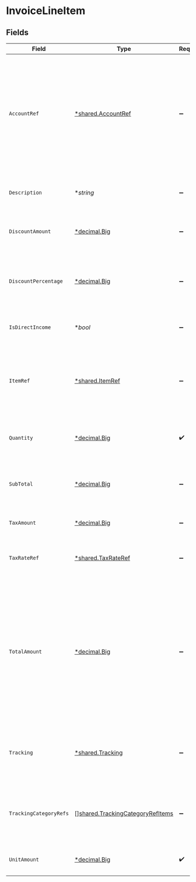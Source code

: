 # InvoiceLineItem


## Fields

| Field                                                                                                                                                                                      | Type                                                                                                                                                                                       | Required                                                                                                                                                                                   | Description                                                                                                                                                                                |
| ------------------------------------------------------------------------------------------------------------------------------------------------------------------------------------------ | ------------------------------------------------------------------------------------------------------------------------------------------------------------------------------------------ | ------------------------------------------------------------------------------------------------------------------------------------------------------------------------------------------ | ------------------------------------------------------------------------------------------------------------------------------------------------------------------------------------------ |
| `AccountRef`                                                                                                                                                                               | [*shared.AccountRef](../../../pkg/models/shared/accountref.md)                                                                                                                             | :heavy_minus_sign:                                                                                                                                                                         | Data types that reference an account, for example bill and invoice line items, use an accountRef that includes the ID and name of the linked account.                                      |
| `Description`                                                                                                                                                                              | **string*                                                                                                                                                                                  | :heavy_minus_sign:                                                                                                                                                                         | Friendly name of the goods or services provided.                                                                                                                                           |
| `DiscountAmount`                                                                                                                                                                           | [*decimal.Big](https://pkg.go.dev/github.com/ericlagergren/decimal#Big)                                                                                                                    | :heavy_minus_sign:                                                                                                                                                                         | Numerical value of any discounts applied.                                                                                                                                                  |
| `DiscountPercentage`                                                                                                                                                                       | [*decimal.Big](https://pkg.go.dev/github.com/ericlagergren/decimal#Big)                                                                                                                    | :heavy_minus_sign:                                                                                                                                                                         | Percentage rate (from 0 to 100) of any discounts applied to the unit amount.                                                                                                               |
| `IsDirectIncome`                                                                                                                                                                           | **bool*                                                                                                                                                                                    | :heavy_minus_sign:                                                                                                                                                                         | The invoice is a direct income if `True`.                                                                                                                                                  |
| `ItemRef`                                                                                                                                                                                  | [*shared.ItemRef](../../../pkg/models/shared/itemref.md)                                                                                                                                   | :heavy_minus_sign:                                                                                                                                                                         | Reference to the product, service type, or inventory item to which the direct cost is linked.                                                                                              |
| `Quantity`                                                                                                                                                                                 | [*decimal.Big](https://pkg.go.dev/github.com/ericlagergren/decimal#Big)                                                                                                                    | :heavy_check_mark:                                                                                                                                                                         | Number of units of goods or services provided.                                                                                                                                             |
| `SubTotal`                                                                                                                                                                                 | [*decimal.Big](https://pkg.go.dev/github.com/ericlagergren/decimal#Big)                                                                                                                    | :heavy_minus_sign:                                                                                                                                                                         | Amount of the line, inclusive of discounts but exclusive of tax.                                                                                                                           |
| `TaxAmount`                                                                                                                                                                                | [*decimal.Big](https://pkg.go.dev/github.com/ericlagergren/decimal#Big)                                                                                                                    | :heavy_minus_sign:                                                                                                                                                                         | Amount of tax for the line.                                                                                                                                                                |
| `TaxRateRef`                                                                                                                                                                               | [*shared.TaxRateRef](../../../pkg/models/shared/taxrateref.md)                                                                                                                             | :heavy_minus_sign:                                                                                                                                                                         | Reference to the tax rate to which the line item is linked.                                                                                                                                |
| `TotalAmount`                                                                                                                                                                              | [*decimal.Big](https://pkg.go.dev/github.com/ericlagergren/decimal#Big)                                                                                                                    | :heavy_minus_sign:                                                                                                                                                                         | Total amount of the line, including tax. When pushing invoices to Xero, the total amount is exclusive of tax to allow automatic calculations if a tax rate or tax amount is not specified. |
| `Tracking`                                                                                                                                                                                 | [*shared.Tracking](../../../pkg/models/shared/tracking.md)                                                                                                                                 | :heavy_minus_sign:                                                                                                                                                                         | Categories, and a project and customer, against which the item is tracked.                                                                                                                 |
| `TrackingCategoryRefs`                                                                                                                                                                     | [][shared.TrackingCategoryRefItems](../../../pkg/models/shared/trackingcategoryrefitems.md)                                                                                                | :heavy_minus_sign:                                                                                                                                                                         | Reference to the tracking categories to which the line item is linked.                                                                                                                     |
| `UnitAmount`                                                                                                                                                                               | [*decimal.Big](https://pkg.go.dev/github.com/ericlagergren/decimal#Big)                                                                                                                    | :heavy_check_mark:                                                                                                                                                                         | Price of each unit of goods or services.                                                                                                                                                   |